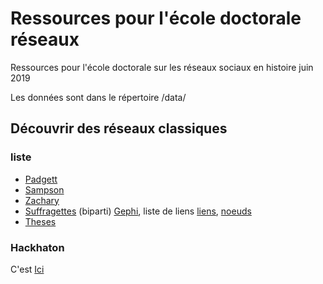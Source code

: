 # Ressources pour l'école doctorale réseaux
Ressources pour l'école doctorale sur les réseaux sociaux en histoire juin 2019

Les données sont dans le répertoire /data/

## Découvrir des réseaux classiques 
###  liste
* [Padgett](https://github.com/PirehP1/RessourcesReseauxED/blob/master/script/padgett.md)
* [Sampson](https://github.com/PirehP1/RessourcesReseauxED/blob/master/script/sampson.md)
* [Zachary](https://github.com/PirehP1/RessourcesReseauxED/blob/master/script/karate.md)
* [Suffragettes](https://github.com/PirehP1/RessourcesReseauxED/blob/master/script/suffragettes.md) (biparti) [Gephi](https://github.com/PirehP1/RessourcesReseauxED/blob/master/data/suffragettes.csv), liste de liens [liens](https://github.com/PirehP1/RessourcesReseauxED/blob/master/data/listeLiensSuffragettes.csv), [noeuds](https://github.com/PirehP1/RessourcesReseauxED/blob/master/data/listeSuffragettesArrestations.csv)
* [Theses](https://github.com/PirehP1/RessourcesReseauxED/blob/master/script/theseshistoire.md) 


### Hackhaton 
C'est [Ici](https://github.com/PirehP1/RessourcesReseauxED/blob/master/script/hackhaton.md)

